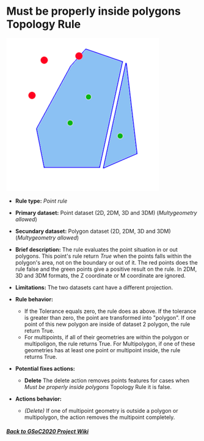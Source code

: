 # Must be properly inside polygons Topology Rule
![TopologyRuleMustBeProperlyInsidePolygonsPoint](https://github.com/jolicar/TopologyRuleMustBeProperlyInsidePolygonsPoint/blob/master/img/TP00R01_img1.png)
* **Rule type:** *Point rule*
* **Primary dataset:** Point dataset (2D, 2DM, 3D and 3DM) (*Multygeometry allowed*)
* **Secundary dataset:** Polygon dataset (2D, 2DM, 3D and 3DM) (*Multygeometry allowed*)
* **Brief description:** The rule evaluates the point situation in or out polygons. This point's rule return *True* when the points falls within the polygon's area, not on the boundary or out of it. The red points does the rule false and the green points give a positive result on the rule. In 2DM, 3D and 3DM formats, the Z coordinate or M coordinate are ignored.
* **Limitations:** The two datasets cant have a different projection.
* **Rule behavior:** 
  - If the Tolerance equals zero, the rule does as above. If the tolerance is greater than zero, the point are transformed into "polygon". If one point of this new polygon are inside of dataset 2 polygon, the rule return True.
  - For multipoints, if all of their geometries are within the polygon or multipoligon, the rule returns True. For Multipolygon, if one of these geometries has at least one point or multipoint inside, the rule returns True.

* **Potential fixes actions:** 
	- **Delete** The delete action removes points features for cases when *Must be properly inside polygons* Topology Rule it is false.
* **Actions behavior:**
  - *(Delete)* If one of multipoint geometry is outside a polygon or multipolygon, the action removes the multipoint completely.

#### [*Back to GSoC2020 Project Wiki*](https://github.com/jolicar/GSoC2020/wiki/GSoC2020-New-rules-for-the-Topology-Framework-in-gvSIG-Desktop)
